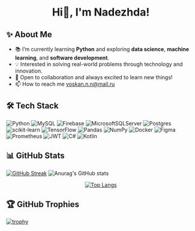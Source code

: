 <h1 align="center">Hi👋, I'm Nadezhda!</h1>

## ✨ About Me
* 📚 I’m currently learning **Python** and exploring **data science**, **machine learning**, and **software development**.
* 💡 Interested in solving real-world problems through technology and innovation.
* 🎯 Open to collaboration and always excited to learn new things!
* 📫 How to reach me voskan.n.n@mail.ru

## 🛠 Tech Stack

![Python](https://img.shields.io/badge/python-3670A0?style=for-the-badge&logo=python&logoColor=ffdd54) ![MySQL](https://img.shields.io/badge/mysql-4479A1.svg?style=for-the-badge&logo=mysql&logoColor=white) ![Firebase](https://img.shields.io/badge/firebase-a08021?style=for-the-badge&logo=firebase&logoColor=ffcd34) ![MicrosoftSQLServer](https://img.shields.io/badge/Microsoft%20SQL%20Server-CC2927?style=for-the-badge&logo=microsoft%20sql%20server&logoColor=white) ![Postgres](https://img.shields.io/badge/postgres-%23316192.svg?style=for-the-badge&logo=postgresql&logoColor=white) ![scikit-learn](https://img.shields.io/badge/scikit--learn-%23F7931E.svg?style=for-the-badge&logo=scikit-learn&logoColor=white) ![TensorFlow](https://img.shields.io/badge/TensorFlow-%23FF6F00.svg?style=for-the-badge&logo=TensorFlow&logoColor=white) ![Pandas](https://img.shields.io/badge/pandas-%23150458.svg?style=for-the-badge&logo=pandas&logoColor=white) ![NumPy](https://img.shields.io/badge/numpy-%23013243.svg?style=for-the-badge&logo=numpy&logoColor=white) ![Docker](https://img.shields.io/badge/docker-%230db7ed.svg?style=for-the-badge&logo=docker&logoColor=white) ![Figma](https://img.shields.io/badge/figma-%23F24E1E.svg?style=for-the-badge&logo=figma&logoColor=white) ![Prometheus](https://img.shields.io/badge/Prometheus-E6522C?style=for-the-badge&logo=Prometheus&logoColor=white) ![JWT](https://img.shields.io/badge/JWT-black?style=for-the-badge&logo=JSON%20web%20tokens) ![C#](https://img.shields.io/badge/c%23-%23239120.svg?style=for-the-badge&logo=csharp&logoColor=white) ![Kotlin](https://img.shields.io/badge/kotlin-%237F52FF.svg?style=for-the-badge&logo=kotlin&logoColor=white)

## 📊 GitHub Stats



[![GitHub Streak](https://streak-stats.demolab.com/?user=NadezhdaVoskan)](https://git.io/streak-stats) ![Anurag's GitHub stats](https://github-readme-stats.vercel.app/api?username=NadezhdaVoskan&show_icons=true&theme=transparent&title_color=fb6f92&text_color=0096c7&rank_icon=github)

<div align="center">
  
[![Top Langs](https://github-readme-stats.vercel.app/api/top-langs/?username=NadezhdaVoskan&layout=pie&title_color=fb6f92&text_color=0096c7)](https://github.com/anuraghazra/github-readme-stats)

</div>


## 🏆 GitHub Trophies

[![trophy](https://github-profile-trophy.vercel.app/?username=NadezhdaVoskan&theme=flat&no-bg=true)](https://github.com/ryo-ma/github-profile-trophy)
